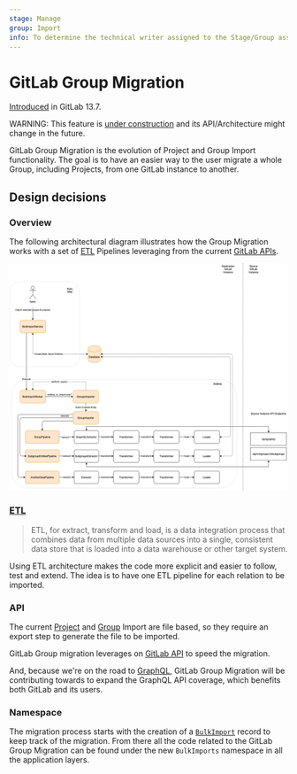 ```yaml
---
stage: Manage
group: Import
info: To determine the technical writer assigned to the Stage/Group associated with this page, see https://about.gitlab.com/handbook/engineering/ux/technical-writing/#designated-technical-writers
---
```


# GitLab Group Migration

[Introduced](https://gitlab.com/groups/gitlab-org/-/epics/2771) in GitLab 13.7.

WARNING:
This feature is [under construction](https://gitlab.com/groups/gitlab-org/-/epics/2771) and its API/Architecture might change in the future.

GitLab Group Migration is the evolution of Project and Group Import functionality. The
goal is to have an easier way to the user migrate a whole Group, including
Projects, from one GitLab instance to another.

## Design decisions

### Overview

The following architectural diagram illustrates how the Group Migration
works with a set of [ETL](#etl) Pipelines leveraging from the current [GitLab APIs](#api).

![Simplified Component Overview](img/bulk_imports_overview_v13_7.png)

### [ETL](https://www.ibm.com/cloud/learn/etl)

<!-- Direct quote from the IBM URL link -->

> ETL, for extract, transform and load, is a data integration process that
> combines data from multiple data sources into a single, consistent data store
> that is loaded into a data warehouse or other target system.

Using ETL architecture makes the code more explicit and easier to follow, test and extend. The
idea is to have one ETL pipeline for each relation to be imported.

### API

The current [Project](../user/project/settings/import_export.md) and [Group](../user/group/settings/import_export.md) Import are file based, so they require an export
step to generate the file to be imported.

GitLab Group migration leverages on [GitLab API](../api/index.md) to speed the migration.

And, because we're on the road to [GraphQL](../api/index.md#graphql-api),
GitLab Group Migration will be contributing towards to expand the GraphQL API coverage, which benefits both GitLab
and its users.

### Namespace

The migration process starts with the creation of a [`BulkImport`](https://gitlab.com/gitlab-org/gitlab/-/blob/master/app/models/bulk_import.rb)
record to keep track of the migration. From there all the code related to the
GitLab Group Migration can be found under the new `BulkImports` namespace in all the application layers.
